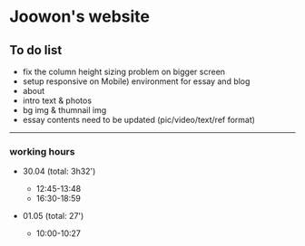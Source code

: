 Joowon's website
=================

To do list
-----------

* fix the column height sizing problem on bigger screen
* setup responsive on Mobile) environment for essay and blog
* about
* intro text & photos
* bg img & thumnail img
* essay contents need to be updated (pic/video/text/ref format)

---------------

### working hours
* 30.04 (total: 3h32')
  - 12:45-13:48
  - 16:30-18:59

* 01.05 (total: 27')
  - 10:00-10:27
